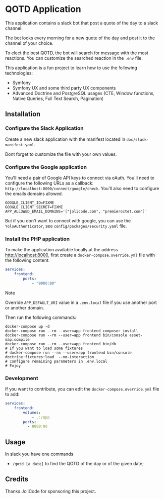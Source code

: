 # QOTD Application

This application contains a slack bot that post a quote of the day to a slack
channel.

The bot looks every morning for a new quote of the day and post it to the
channel of your choice.

To elect the best QOTD, the bot will search for message with the most reactions.
You can customize the searched reaction in the `.env` file.

This application is a fun project to learn how to use the following technologies:

* Symfony
* Symfony UX and some third party UX components
* Advanced Doctrine and PostgreSQL usages (CTE, Window functions, Native
  Queries, Full Text Search, Pagination)

## Installation

### Configure the Slack Application

Create a new slack application with the manifest located in
`doc/slack-manifest.yaml`.

Dont forget to customize the file with your own values.

### Configure the Google application

You'll need a pair of Google API keys to connect via oAuth. You'll need to
configure the following URLs as a callback:
`http://localhost:8000/connect/google/check`. You'll also need to configure the
emails domains allowed.

```
GOOGLE_CLIENT_ID=FIXME
GOOGLE_CLIENT_SECRET=FIXME
APP_ALLOWED_EMAIL_DOMAINS='["jolicode.com", "premieroctet.com"]'
```

But if you don't want to connect with google, you can use the
`YoloAuthenticator`, see `config/packages/security.yaml` file.

### Install the PHP application

To make the application available locally at the address
[http://localhost:8000](http://localhost:8000), first create a
`docker-compose.override.yml` file with the following content:

```yaml
services:
    frontend:
        ports:
            - "8000:80"
```

> [!NOTE]
> Override `APP_DEFAULT_URI` value in a `.env.local` file if you use
> another port or another domain.

Then run the following commands:

    docker-compose up -d
    docker-compose run --rm --user=app frontend composer install
    docker-compose run --rm --user=app frontend bin/console asset-map:compile
    docker-compose run --rm --user=app frontend bin/db
    # If you want to load some fixtures
    # docker-compose run --rm --user=app frontend bin/console doctrine:fixtures:load  --no-interaction
    # configure remaining parameters in .env.local
    # Enjoy

### Development

If you want to contribute, you can edit the `docker-compose.override.yml` file to add:

```yaml
services:
    frontend:
        volumes:
            - .:/app
        ports:
          - 8888:80
```

## Usage

In slack you have one commands

* `/qotd [a date]` to find the QOTD of the day or of the given date;

## Credits

Thanks JoliCode for sponsoring this project.
